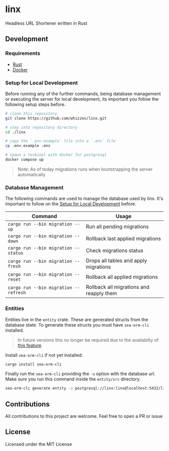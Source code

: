 # linx
Headless URL Shortener written in Rust

## Development

### Requirements

- [Rust](https://rustup.rs)
- [Docker](https://docs.docker.com/engine/install/)

### Setup for Local Development

Before running any of the further commands, being database management or
executing the server for local development, its important you follow the
following setup steps before.

```bash
# clone this repository
git clone https://github.com/whizzes/linx.git

# step into repository directory
cd ./linx

# copy the `.env.example` file into a `.env` file
cp .env.example .env

# spawn a terminal with docker for postgresql
docker compose up
```

> Note: As of today migrations runs when bootstrapping the server automatically

### Database Management

The following commands are used to manage the database used by linx. It's
important to follow on the [Setup for Local Development](#setup-for-local-development) before.

Command | Usage
--- | ---
`cargo run --bin migration -- up` | Run all pending migrations
`cargo run --bin migration -- down` | Rollback last applied migrations
`cargo run --bin migration -- status` | Check migrations status
`cargo run --bin migration -- fresh` | Drops all tables and apply migrations
`cargo run --bin migration -- reset` | Rollback all applied migrations
`cargo run --bin migration -- refresh` | Rollback all migrations and reapply them

### Entities

Entities live in the `entity` crate. These are generated structs from the
database state. To generate these structs you must have `sea-orm-cli` installed.

> In future versions this no longer be required due to the availabilty of [this feature][1].

Install `sea-orm-cli` if not yet installed:

```bash
cargo install sea-orm-cli
```

Finally run the `sea-orm-cli` providing the `-u` option with the database url.
Make sure you run this command inside the `entity/src` directory.

```bash
sea-orm-cli generate entity -u postgresql://linx:linx@localhost:5432/linx
```

## Contributions

All contributions to this project are welcome. Feel free to open a PR or issue

## License

Licensed under the MIT License

[1]: https://github.com/SeaQL/sea-orm/pull/1054


